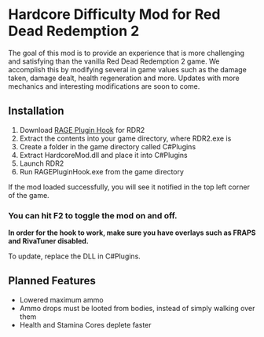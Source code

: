 # Hardcore Difficulty Mod for Red Dead Redemption 2 

The goal of this mod is to provide an experience that is more challenging and satisfying than the vanilla Red Dead Redemption 2 game.
We accomplish this by modifying several in game values such as the damage taken, damage dealt, health regeneration and more.
Updates with more mechanics and interesting modifications are soon to come.

## Installation
1. Download [RAGE Plugin Hook](http://ragepluginhook.net/Downloads.aspx) for RDR2
2. Extract the contents into your game directory, where RDR2.exe is
3. Create a folder in the game directory called C#Plugins
4. Extract HardcoreMod.dll and place it into C#Plugins
5. Launch RDR2
6. Run RAGEPluginHook.exe from the game directory

If the mod loaded successfully, you will see it notified in the top left corner of the game.

### You can hit F2 to toggle the mod on and off.

**In order for the hook to work, make sure you have overlays such as FRAPS and RivaTuner disabled.**

To update, replace the DLL in C#Plugins.

## Planned Features
- Lowered maximum ammo
- Ammo drops must be looted from bodies, instead of simply walking over them
- Health and Stamina Cores deplete faster

